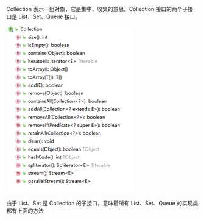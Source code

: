 Collection 表示一组对象，它是集中、收集的意思。Collection 接口的两个子接口是 List、Set、Queue 接口。

![1571902582745](assets/1571902582745.png)

由于 List、Set 是 Collection 的子接口，意味着所有 List、Set、Queue 的实现类都有上面的方法